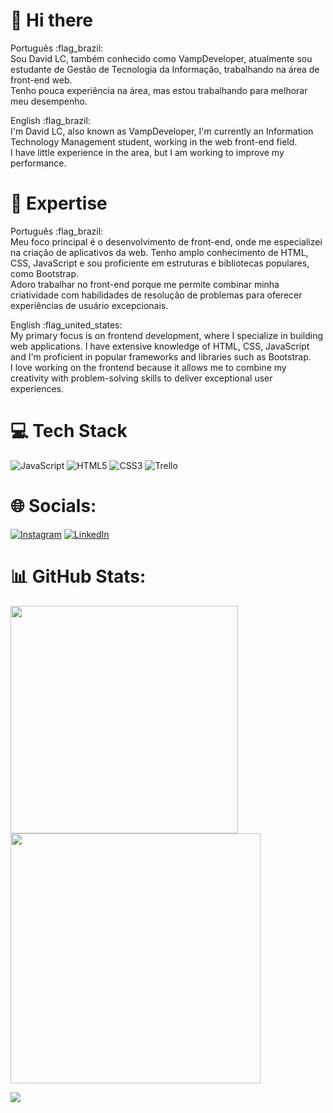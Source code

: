 # 👋 Hi there

Português :flag_brazil:<br>
Sou David LC, também conhecido como VampDeveloper, atualmente sou estudante de Gestão de Tecnologia da Informação, trabalhando na área de front-end web.</br>
Tenho pouca experiência na área, mas estou trabalhando para melhorar meu desempenho.<br>

English :flag_brazil:<br>
I'm David LC, also known as VampDeveloper, I'm currently an Information Technology Management student, working in the web front-end field.<br>
I have little experience in the area, but I am working to improve my performance.<br>



# 🚀 Expertise

Português  :flag_brazil:<br>
Meu foco principal é o desenvolvimento de front-end, onde me especializei na criação de aplicativos da web. Tenho amplo conhecimento de HTML, CSS, JavaScript e sou proficiente em estruturas e bibliotecas populares, como Bootstrap. </br>
Adoro trabalhar no front-end porque me permite combinar minha criatividade com habilidades de resolução de problemas para oferecer experiências de usuário excepcionais.<br>

English :flag_united_states:<br>
My primary focus is on frontend development, where I specialize in building web applications. I have extensive knowledge of HTML, CSS, JavaScript and I'm proficient in popular frameworks and libraries such as Bootstrap. </br>
I love working on the frontend because it allows me to combine my creativity with problem-solving skills to deliver exceptional user experiences.

# 💻 Tech Stack
![JavaScript](https://img.shields.io/badge/javascript-%23323330.svg?style=for-the-badge&logo=javascript&logoColor=%23F7DF1E) ![HTML5](https://img.shields.io/badge/html5-%23E34F26.svg?style=for-the-badge&logo=html5&logoColor=white) ![CSS3](https://img.shields.io/badge/css3-%231572B6.svg?style=for-the-badge&logo=css3&logoColor=white) ![Trello](https://img.shields.io/badge/Trello-%23026AA7.svg?style=for-the-badge&logo=Trello&logoColor=white)

# 🌐 Socials:
[![Instagram](https://img.shields.io/badge/Instagram-%23E4405F.svg?logo=Instagram&logoColor=white)](https://www.instagram.com/vamp_estranho/ ) [![LinkedIn](https://img.shields.io/badge/LinkedIn-%230077B5.svg?logo=linkedin&logoColor=white)](https://www.linkedin.com/in/david-lima-carvalho-1890631b2/)

# 📊 GitHub Stats:
<img src="https://github-readme-stats-wheat-two-53.vercel.app/api?username=VampDeveloper&theme=neon&hide_border=false&include_all_commits=false&count_private=false"  width="364px" />                    <img src="https://github-readme-streak-stats.herokuapp.com/?user=VampDeveloper&theme=neon&hide_border=false"  width="400px" />



![](https://github-readme-stats-wheat-two-53.vercel.app/api/top-langs/?username=VampDeveloper&theme=neon&hide_border=false&include_all_commits=false&count_private=false&layout=compact)
